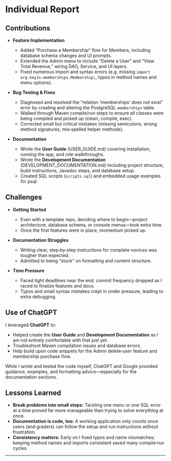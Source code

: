 # Individual Report

## Contributions

- **Feature Implementation**  
  - Added “Purchase a Membership” flow for Members, including database schema changes and UI prompts.  
  - Extended the Admin menu to include “Delete a User” and “View Total Revenue,” wiring DAO, Service, and UI layers.  
  - Fixed numerous import and syntax errors (e.g. missing `import org.keyin.memberships.Membership;`, typos in method names and menu options).

- **Bug Testing & Fixes**  
  - Diagnosed and resolved the “relation ‘memberships’ does not exist” error by creating and altering the PostgreSQL `memberships` table.  
  - Walked through Maven compile/run steps to ensure all classes were being compiled and picked up (clean, compile, exec).  
  - Corrected small but critical mistakes (missing semicolons, wrong method signatures, mis‑spelled helper methods).

- **Documentation**  
  - Wrote the **User Guide** (USER_GUIDE.md) covering installation, running the app, and role walkthroughs.  
  - Wrote the **Development Documentation** (DEVELOPMENT_DOCUMENTATION.md) including project structure, build instructions, Javadoc steps, and database setup.  
  - Created SQL scripts (`scripts.sql`) and embedded usage examples for psql.

## Challenges

- **Getting Started**  
  - Even with a template repo, deciding where to begin—project architecture, database schema, or console menus—took extra time.  
  - Once the first features were in place, momentum picked up.

- **Documentation Struggles**  
  - Writing clear, step‑by‑step instructions for complete novices was tougher than expected.  
  - Admitted to being “stuck” on formatting and content structure.

- **Time Pressure**  
  - Faced tight deadlines near the end; commit frequency dropped as I raced to finalize features and docs.  
  - Typos and small syntax mistakes crept in under pressure, leading to extra debugging.

## Use of ChatGPT

I leveraged **ChatGPT** to:

- Helped create the **User Guide** and **Development Documentation** as I am not entirely comfortable with that just yet.  
- Troubleshoot Maven compilation issues and database errors.  
- Help build upon code snippets for the Admin delete‑user feature and membership purchase flow.  

While I wrote and tested the code myself, ChatGPT and Google provided guidance, examples, and formatting advice—especially for the documentation sections.

## Lessons Learned

- **Break problems into small steps:** Tackling one menu or one SQL error at a time proved far more manageable than trying to solve everything at once.  
- **Documentation is code, too:** A working application only counts once users (and graders) can follow the setup and run instructions without frustration.  
- **Consistency matters:** Early on I fixed typos and name mismatches; keeping method names and imports consistent saved many compile‑run cycles.

---

